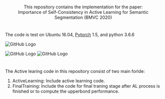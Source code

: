 
#


<div align="center">This repository contains the implementation for the paper:<br />
Importance of Self-Consistency in Active Learning for Semantic Segmentation (BMVC 2020) </div>

#
The code is test on Ubuntu 16.04, [Pytorch](https://pytorch.org/) 1.5, and python 3.6.6


![GitHub Logo](https://user-images.githubusercontent.com/12434910/88857501-61a1a480-d1c4-11ea-9275-aebb808b9565.png)


![GitHub Logo](https://user-images.githubusercontent.com/12434910/88857535-7847fb80-d1c4-11ea-952e-1bba22396e65.gif)
![GitHub Logo](https://user-images.githubusercontent.com/12434910/88857558-839b2700-d1c4-11ea-9dac-11f383d840d0.gif)

#
The Active learing code in this repository consist of two main forlde:<br/>
1) ActiveLearning: Include active learning code. <br/>
2) FinalTraining: Include the code for final traning stage after AL process is finished or to compute the upperbond performance.
